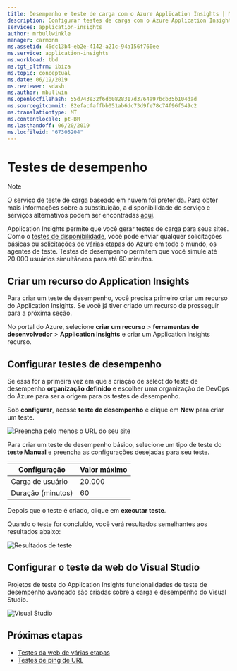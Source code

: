 ```yaml
---
title: Desempenho e teste de carga com o Azure Application Insights | Microsoft Docs
description: Configurar testes de carga com o Azure Application Insights e desempenho
services: application-insights
author: mrbullwinkle
manager: carmonm
ms.assetid: 46dc13b4-eb2e-4142-a21c-94a156f760ee
ms.service: application-insights
ms.workload: tbd
ms.tgt_pltfrm: ibiza
ms.topic: conceptual
ms.date: 06/19/2019
ms.reviewer: sdash
ms.author: mbullwin
ms.openlocfilehash: 55d743e32f6db0828317d3764a97bcb35b104dad
ms.sourcegitcommit: 82efacfaffbb051ab6dc73d9fe78c74f96f549c2
ms.translationtype: MT
ms.contentlocale: pt-BR
ms.lasthandoff: 06/20/2019
ms.locfileid: "67305204"
---
```

# <a name="performance-testing"></a>Testes de desempenho

> [!NOTE]
> O serviço de teste de carga baseado em nuvem foi preterida. Para obter mais informações sobre a substituição, a disponibilidade do serviço e serviços alternativos podem ser encontradas [aqui](https://docs.microsoft.com/azure/devops/test/load-test/overview?view=azure-devops).

Application Insights permite que você gerar testes de carga para seus sites. Como o [testes de disponibilidade](monitor-web-app-availability.md), você pode enviar qualquer solicitações básicas ou [solicitações de várias etapas](availability-multistep.md) do Azure em todo o mundo, os agentes de teste. Testes de desempenho permitem que você simule até 20.000 usuários simultâneos para até 60 minutos.

## <a name="create-an-application-insights-resource"></a>Criar um recurso do Application Insights

Para criar um teste de desempenho, você precisa primeiro criar um recurso do Application Insights. Se você já tiver criado um recurso de prosseguir para a próxima seção.

No portal do Azure, selecione **criar um recurso** > **ferramentas de desenvolvedor** > **Application Insights** e criar um Application Insights recurso.

## <a name="configure-performance-testing"></a>Configurar testes de desempenho

Se essa for a primeira vez em que a criação de select do teste de desempenho **organização definido** e escolher uma organização de DevOps do Azure para ser a origem para os testes de desempenho.

Sob **configurar**, acesse **teste de desempenho** e clique em **New** para criar um teste.

![Preencha pelo menos o URL do seu site](./media/performance-testing/new-performance-test.png)

Para criar um teste de desempenho básico, selecione um tipo de teste do **teste Manual** e preencha as configurações desejadas para seu teste.

|Configuração| Valor máximo
|----------|------------|
| Carga de usuário | 20.000 |
| Duração (minutos)  | 60 |  

Depois que o teste é criado, clique em **executar teste**.

Quando o teste for concluído, você verá resultados semelhantes aos resultados abaixo:

![Resultados de teste](./media/performance-testing/test-results.png)

## <a name="configure-visual-studio-web-test"></a>Configurar o teste da web do Visual Studio

Projetos de teste do Application Insights funcionalidades de teste de desempenho avançado são criadas sobre a carga e desempenho do Visual Studio.

![Visual Studio ](./media/performance-testing/visual-studio-test.png)

## <a name="next-steps"></a>Próximas etapas

* [Testes da web de várias etapas](availability-multistep.md)
* [Testes de ping de URL](monitor-web-app-availability.md)